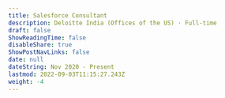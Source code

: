 ```yaml
---
title: Salesforce Consultant
description: Deloitte India (Offices of the US) · Full-time
draft: false
ShowReadingTime: false
disableShare: true
ShowPostNavLinks: false
date: null
dateString: Nov 2020 - Present
lastmod: 2022-09-03T11:15:27.243Z
weight: -4
---
```

